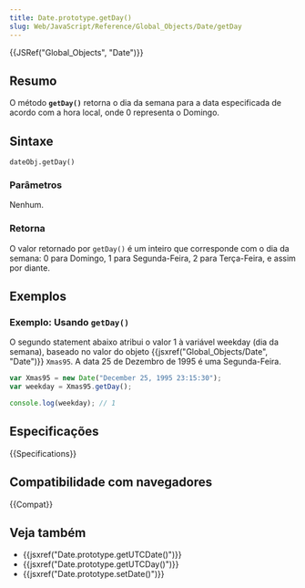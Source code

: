 ```yaml
---
title: Date.prototype.getDay()
slug: Web/JavaScript/Reference/Global_Objects/Date/getDay
---
```


{{JSRef("Global_Objects", "Date")}}

## Resumo

O método **`getDay()`** retorna o dia da semana para a data especificada de acordo com a hora local, onde 0 representa o Domingo.

## Sintaxe

```
dateObj.getDay()
```

### Parâmetros

Nenhum.

### Retorna

O valor retornado por `getDay()` é um inteiro que corresponde com o dia da semana: 0 para Domingo, 1 para Segunda-Feira, 2 para Terça-Feira, e assim por diante.

## Exemplos

### Exemplo: Usando `getDay()`

O segundo statement abaixo atribui o valor 1 à variável weekday (dia da semana), baseado no valor do objeto {{jsxref("Global_Objects/Date", "Date")}} `Xmas95`. A data 25 de Dezembro de 1995 é uma Segunda-Feira.

```js
var Xmas95 = new Date("December 25, 1995 23:15:30");
var weekday = Xmas95.getDay();

console.log(weekday); // 1
```

## Especificações

{{Specifications}}

## Compatibilidade com navegadores

{{Compat}}

## Veja também

- {{jsxref("Date.prototype.getUTCDate()")}}
- {{jsxref("Date.prototype.getUTCDay()")}}
- {{jsxref("Date.prototype.setDate()")}}
